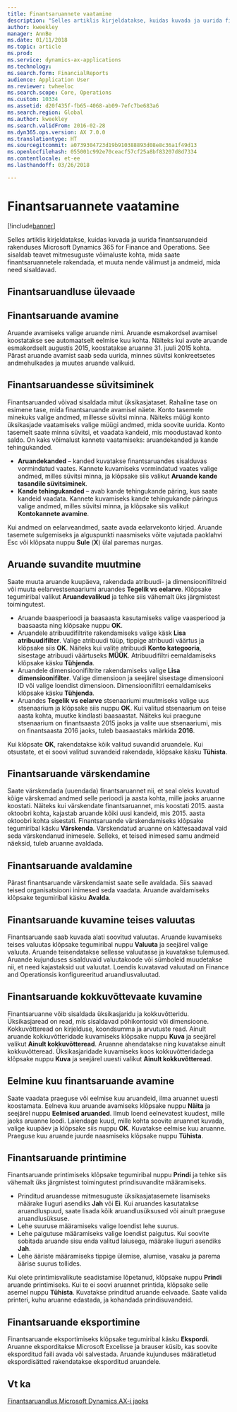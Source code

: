 ```yaml
---
title: Finantsaruannete vaatamine
description: "Selles artiklis kirjeldatakse, kuidas kuvada ja uurida finantsaruandeid rakenduses Microsoft Dynamics 365 for Finance and Operations. See sisaldab teavet mitmesuguste võimaluste kohta, mida saate finantsaruannetele rakendada, et muuta nende välimust ja andmeid, mida need sisaldavad."
author: kweekley
manager: AnnBe
ms.date: 01/11/2018
ms.topic: article
ms.prod: 
ms.service: dynamics-ax-applications
ms.technology: 
ms.search.form: FinancialReports
audience: Application User
ms.reviewer: twheeloc
ms.search.scope: Core, Operations
ms.custom: 10334
ms.assetid: d20f435f-fb65-4068-ab09-7efc7be683a6
ms.search.region: Global
ms.author: kweekley
ms.search.validFrom: 2016-02-28
ms.dyn365.ops.version: AX 7.0.0
ms.translationtype: HT
ms.sourcegitcommit: a0739304723d19b910388893d08e8c36a1f49d13
ms.openlocfilehash: 055001c992e70ceacf57cf25a8bf83207d8d7334
ms.contentlocale: et-ee
ms.lasthandoff: 03/26/2018

---
```


# <a name="view-financial-reports"></a>Finantsaruannete vaatamine

[!include[banner](../includes/banner.md)]


Selles artiklis kirjeldatakse, kuidas kuvada ja uurida finantsaruandeid rakenduses Microsoft Dynamics 365 for Finance and Operations. See sisaldab teavet mitmesuguste võimaluste kohta, mida saate finantsaruannetele rakendada, et muuta nende välimust ja andmeid, mida need sisaldavad.

<a name="financial-reporting-overview"></a>Finantsaruandluse ülevaade
----------------------------

## <a name="open-a-financial-report"></a>Finantsaruande avamine
Aruande avamiseks valige aruande nimi. Aruande esmakordsel avamisel koostatakse see automaatselt eelmise kuu kohta. Näiteks kui avate aruande esmakordselt augustis 2015, koostatakse aruanne 31. juuli 2015 kohta. Pärast aruande avamist saab seda uurida, minnes süvitsi konkreetsetes andmehulkades ja muutes aruande valikuid.

## <a name="drill-down-on-a-financial-report"></a>Finantsaruandesse süvitsiminek
Finantsaruanded võivad sisaldada mitut üksikasjataset. Rahaline tase on esimene tase, mida finantsaruande avamisel näete. Konto tasemele minekuks valige andmed, millesse süvitsi minna. Näiteks müügi konto üksikasjade vaatamiseks valige müügi andmed, mida soovite uurida. Konto tasemelt saate minna süvitsi, et vaadata kandeid, mis moodustavad konto saldo. On kaks võimalust kannete vaatamiseks: aruandekanded ja kande tehingukanded.

-   **Aruandekanded** – kanded kuvatakse finantsaruandes sisalduvas vormindatud vaates. Kannete kuvamiseks vormindatud vaates valige andmed, milles süvitsi minna, ja klõpsake siis valikut **Aruande kande tasandile süvitsiminek**.
-   **Kande tehingukanded** – avab kande tehingukande päring, kus saate kandeid vaadata. Kannete kuvamiseks kande tehingukande päringus valige andmed, milles süvitsi minna, ja klõpsake siis valikut **Kontokannete avamine**.

Kui andmed on eelarveandmed, saate avada eelarvekonto kirjed. Aruande tasemete sulgemiseks ja alguspunkti naasmiseks võite vajutada paoklahvi Esc või klõpsata nuppu **Sule** (**X**) ülal paremas nurgas.

## <a name="change-report-options"></a>Aruande suvandite muutmine
Saate muuta aruande kuupäeva, rakendada atribuudi- ja dimensioonifiltreid või muuta eelarvestsenaariumi aruandes **Tegelik vs eelarve**. Klõpsake tegumiribal valikut **Aruandevalikud** ja tehke siis vähemalt üks järgmistest toimingutest.

-   Aruande baasperioodi ja baasaasta kasutamiseks valige vaasperiood ja baasaasta ning klõpsake nuppu **OK**.
-   Aruandele atribuudifiltrite rakendamiseks valige käsk **Lisa atribuudifilter**. Valige atribuudi tüüp, tippige atribuudi väärtus ja klõpsake siis **OK**. Näiteks kui valite atribuudi **Konto kategooria**, sisestage atribuudi väärtuseks **MÜÜK**. Atribuudifiltri eemaldamiseks klõpsake käsku **Tühjenda**.
-   Aruandele dimensioonifiltrite rakendamiseks valige **Lisa dimensioonifilter**. Valige dimensioon ja seejärel sisestage dimensiooni ID või valige loendist dimensioon. Dimensioonifiltri eemaldamiseks klõpsake käsku **Tühjenda**.
-   Aruandes **Tegelik vs eelarve** stsenaariumi muutmiseks valige uus stsenaarium ja klõpsake siis nuppu **OK**. Kui valitud stsenaarium on teise aasta kohta, muutke kindlasti baasaastat. Näiteks kui praegune stsenaarium on finantsaasta 2015 jaoks ja valite uue stsenaariumi, mis on finantsaasta 2016 jaoks, tuleb baasaastaks märkida **2016**.

Kui klõpsate **OK**, rakendatakse kõik valitud suvandid aruandele. Kui otsustate, et ei soovi valitud suvandeid rakendada, klõpsake käsku **Tühista**.

## <a name="update-a-financial-report"></a>Finantsaruande värskendamine
Saate värskendada (uuendada) finantsaruannet nii, et seal oleks kuvatud kõige värskemad andmed selle perioodi ja aasta kohta, mille jaoks aruanne koostati. Näiteks kui värskendate finantsaruannet, mis koostati 2015. aasta oktoobri kohta, kajastab aruande kõiki uusi kandeid, mis 2015. aasta oktoobri kohta sisestati. Finantsaruande värskendamiseks klõpsake tegumiribal käsku **Värskenda**. Värskendatud aruanne on kättesaadaval vaid seda värskendanud inimesele. Selleks, et teised inimesed samu andmeid näeksid, tuleb aruanne avaldada.

## <a name="publish-a-financial-report"></a>Finantsaruande avaldamine
Pärast finantsaruande värskendamist saate selle avaldada. Siis saavad teised organisatsiooni inimesed seda vaadata. Aruande avaldamiseks klõpsake tegumiribal käsku **Avalda**.

## <a name="display-a-financial-report-in-a-different-currency"></a>Finantsaruande kuvamine teises valuutas
Finantsaruande saab kuvada alati soovitud valuutas. Aruande kuvamiseks teises valuutas klõpsake tegumiribal nuppu **Valuuta** ja seejärel valige valuuta. Aruande teisendatakse sellesse valuutasse ja kuvatakse tulemused. Aruande kujunduses sisalduvaid valuutakoode või sümboleid muudetakse nii, et need kajastaksid uut valuutat. Loendis kuvatavad valuutad on Finance and Operationsis konfigureeritud aruandlusvaluutad.

## <a name="display-a-summarized-view-of-the-financial-report"></a>Finantsaruande kokkuvõttevaate kuvamine
Finantsaruanne võib sisaldada üksikasjaridu ja kokkuvõtteridu. Üksikasjaread on read, mis sisaldavad põhikontosid või dimensioone. Kokkuvõtteread on kirjelduse, koondsumma ja arvutuste read. Ainult aruande kokkuvõtteridade kuvamiseks klõpsake nuppu **Kuva** ja seejärel valikut **Ainult kokkuvõtteread**. Aruanne ahendatakse ning kuvatakse ainult kokkuvõtteread. Üksikasjaridade kuvamiseks koos kokkuvõtteridadega klõpsake nuppu **Kuva** ja seejärel uuesti valikut **Ainult kokkuvõtteread**.

## <a name="open-a-financial-report-from-a-previous-month"></a>Eelmine kuu finantsaruande avamine
Saate vaadata praeguse või eelmise kuu aruandeid, ilma aruannet uuesti koostamata. Eelneva kuu aruande avamiseks klõpsake nuppu **Näita** ja seejärel nuppu **Eelmised aruanded**. Ilmub loend eelnevatest kuudest, mille jaoks aruanne loodi. Laiendage kuud, mille kohta soovite aruannet kuvada, valige kuupäev ja klõpsake siis nuppu **OK**. Kuvatakse eelmise kuu aruanne. Praeguse kuu aruande juurde naasmiseks klõpsake nuppu **Tühista**.

## <a name="print-a-financial-report"></a>Finantsaruande printimine
Finantsaruande printimiseks klõpsake tegumiribal nuppu **Prindi** ja tehke siis vähemalt üks järgmistest toimingutest prindisuvandite määramiseks.

-   Prinditud aruandesse mitmesuguste üksikasjatasemete lisamiseks määrake liuguri asendiks **Jah** või **Ei**. Kui aruandes kasutatakse aruandluspuud, saate lisada kõik aruandlusüksused või ainult praeguse aruandlusüksuse.
-   Lehe suuruse määramiseks valige loendist lehe suurus.
-   Lehe paigutuse määramiseks valige loendist paigutus. Kui soovite sobitada aruande sisu enda valitud laiusega, määrake liuguri asendiks **Jah**.
-   Lehe ääriste määramiseks tippige ülemise, alumise, vasaku ja parema äärise suurus tollides.

Kui olete printimisvalikute seadistamise lõpetanud, klõpsake nuppu **Prindi** aruande printimiseks. Kui te ei soovi aruannet printida, klõpsake selle asemel nuppu **Tühista**. Kuvatakse prinditud aruande eelvaade. Saate valida printeri, kuhu aruanne edastada, ja kohandada prindisuvandeid.

## <a name="export-a-financial-report"></a>Finantsaruande eksportimine
Finantsaruande eksportimiseks klõpsake tegumiribal käsku **Ekspordi**. Aruanne eksporditakse Microsoft Excelisse ja brauser küsib, kas soovite eksporditud faili avada või salvestada. Aruande kujunduses määratletud ekspordisätted rakendatakse eksporditud aruandele.    

<a name="see-also"></a>Vt ka
--------

[Finantsaruandlus Microsoft Dynamics AX-i jaoks](../../dev-itpro/analytics/financial-reporting-intro.md)






